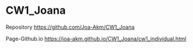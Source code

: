 # CW1_Joana
Repository
https://github.com/Joa-Akm/CW1_Joana


Page-Github.io
https://joa-akm.github.io/CW1_Joana/cw1_individual.html
